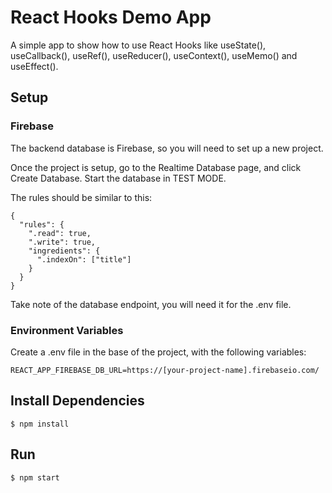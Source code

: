 # React Hooks Demo App

A simple app to show how to use React Hooks like useState(), useCallback(), useRef(), useReducer(), useContext(), useMemo() and useEffect().

## Setup

### Firebase

The backend database is Firebase, so you will need to set up a new project.

Once the project is setup, go to the Realtime Database page, and click Create Database. Start the database in TEST MODE.

The rules should be similar to this:

    {
      "rules": {
        ".read": true,
        ".write": true,
        "ingredients": {
          ".indexOn": ["title"]
        }
      }
    }

Take note of the database endpoint, you will need it for the .env file.

### Environment Variables

Create a .env file in the base of the project, with the following variables:

    REACT_APP_FIREBASE_DB_URL=https://[your-project-name].firebaseio.com/

## Install Dependencies

    $ npm install

## Run

    $ npm start

